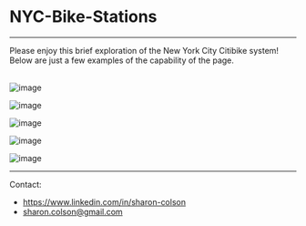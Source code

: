 # NYC-Bike-Stations
<hr>
Please enjoy this brief exploration of the New York City Citibike system! Below are just a few examples of the capability of the page. 

<br>
<br>

![image](https://user-images.githubusercontent.com/83737584/134778691-215b8f61-d786-449f-9ceb-042a91f9140b.png)

![image](https://user-images.githubusercontent.com/83737584/134778711-9d158da3-5b2d-4dcd-b7ea-7d2daee4199f.png)

![image](https://user-images.githubusercontent.com/83737584/134778727-c3cdb7fd-7230-4d46-8a09-257c59c4f892.png)

![image](https://user-images.githubusercontent.com/83737584/134778759-a23ed43e-50d5-4e19-bee4-79880ba754c5.png)

![image](https://user-images.githubusercontent.com/83737584/134778772-e5be8ba7-706d-47b6-8dff-df9f557c50ca.png)

<hr>

Contact:

* https://www.linkedin.com/in/sharon-colson
* sharon.colson@gmail.com
